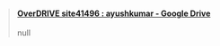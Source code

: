 <blockquote class="embedly-card"><h4><a href="https://drive.google.com/drive/folders/1N82E6l62411ayWADAIGYeQ0M1YokG_5H?usp=sharing">OverDRIVE site41496 : ayushkumar - Google Drive</a></h4><p>null</p></blockquote>
<script async src="//cdn.embedly.com/widgets/platform.js" charset="UTF-8"></script>
